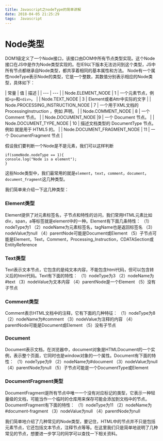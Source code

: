 ```yaml
---
title: Javascript之nodeType的简单讲解
date: 2018-04-05 21:25:29
tags:  Javascript
---
```


# Node类型

DOM1级定义了一个Node接口，该接口由DOM中所有节点类型实现。这个Node接口在JS中是作为Node类型实现的。在IE9以下版本无法访问到这个类型，JS中所有节点都继承自Node类型，都共享着相同的基本属性和方法。
Node有一个属性nodeType表示Node的类型，它是一个整数，其数值分别表示相应的Node类型，具体如下：

| 常量 | 值 | 描述 |
| --- | --- |
| Node.ELEMENT_NODE	| 1	| 一个元素节点，例如`<p>`和`<div>`。 |
| Node.TEXT_NODE | 3 | Element或者Attr中实际的文字 |
| Node.PROCESSING_INSTRUCTION_NODE | 7 | 一个用于XML文档的 ProcessingInstruction ，例如 <?xml-stylesheet ... ?> 声明。 |
| Node.COMMENT_NODE | 8	| 一个 Comment 节点。 |
| Node.DOCUMENT_NODE |9 | 一个 Document 节点。 |
| Node.DOCUMENT_TYPE_NODE | 10 | 描述文档类型的 DocumentType 节点。例如 <!DOCTYPE html>  就是用于 HTML5 的。 |
| Node.DOCUMENT_FRAGMENT_NODE | 11 | 一个 DocumentFragment 节点 |


假设我们要判断一个Node是不是元素，我们可以这样判断

```
if(someNode.nodeType == 1){
console.log("Node is a element");
}
```

这些Node类型中，我们最常用的就是`element`，`text`，`comment`，`document`，`document_fragment`这几种类型。

我们简单来介绍一下这几种类型：

### Element类型

Element提供了对元素标签名，子节点和特性的访问，我们常用HTML元素比如div，span，a等标签就是element中的一种。Element有下面几条特性：
（1）nodeType为1
（2）nodeName为元素标签名，tagName也是返回标签名
（3）nodeValue为null
（4）parentNode可能是Document或Element
（5）子节点可能是Element，Text，Comment，Processing_Instruction，CDATASection或EntityReference

### Text类型

Text表示文本节点，它包含的是纯文本内容，不能包含html代码，但可以包含转义后的html代码。Text有下面的特性：
（1）nodeType为3
（2）nodeName为#text
（3）nodeValue为文本内容
（4）parentNode是一个Element
（5）没有子节点

### Comment类型

Comment表示HTML文档中的注释，它有下面的几种特征：
（1）nodeType为8
（2）nodeName为#comment
（3）nodeValue为注释的内容
（4）parentNode可能是Document或Element
（5）没有子节点

### Document

Document表示文档，在浏览器中，document对象是HTMLDocument的一个实例，表示整个页面，它同时也是window对象的一个属性。Document有下面的特性：
（1）nodeType为9
（2）nodeName为#document
（3）nodeValue为null
（4）parentNode为null
（5）子节点可能是一个DocumentType或Element

### DocumentFragment类型

DocumentFragment是所有节点中唯一一个没有对应标记的类型，它表示一种轻量级的文档，可能当作一个临时的仓库用来保存可能会添加到文档中的节点。DocumentFragment有下面的特性：
（1）nodeType为11
（2）nodeName为#document-fragment
（3）nodeValue为null
（4）parentNode为null

我们简单地介绍了几种常见的Node类型，要记住，HTML中的节点并不只是包括元素节点，它还包括文本节点，注释节点等等。在这里我们只是简单地说明了几种常见的节点，想要进一步学习的同学可以查找一下相关资料。